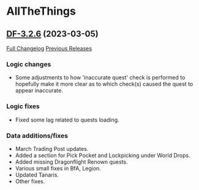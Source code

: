 # AllTheThings

## [DF-3.2.6](https://github.com/DFortun81/AllTheThings/tree/DF-3.2.6) (2023-03-05)
[Full Changelog](https://github.com/DFortun81/AllTheThings/compare/DF-3.2.5...DF-3.2.6) [Previous Releases](https://github.com/DFortun81/AllTheThings/releases)


### Logic changes

- Some adjustments to how 'inaccurate quest' check is performed to hopefully make it more clear as to which check(s) caused the quest to appear inaccurate.


### Logic fixes

- Fixed some lag related to quests loading.

### Data additions/fixes

- March Trading Post updates.
- Added a section for Pick Pocket and Lockpicking under World Drops.
- Added missing Dragonflight Renown quests.
- Various small fixes in BfA, Legion.
- Updated Tanaris.
- Other fixes.
